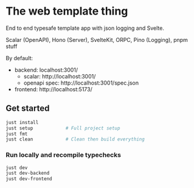 # The web template thing

End to end typesafe template app with json logging and Svelte.

Scalar (OpenAPI), Hono (Server), SvelteKit, ORPC, Pino (Logging), pnpm stuff

By default:

- backend: localhost:3001/
  - scalar: http://localhost:3001/
  - openapi spec: http://localhost:3001/spec.json
- frontend: http://localhost:5173/

## Get started

```bash
just install
just setup            # Full project setup
just fmt
just clean            # Clean then build everything
```

### Run locally and recompile typechecks

```bash
just dev
just dev-backend
just dev-frontend
```
